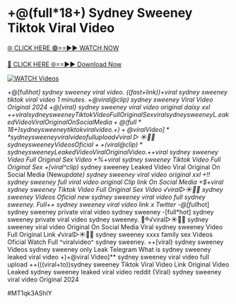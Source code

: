 # +@(full*18+) Sydney Sweeney Tiktok Viral Video


[🌐 CLICK HERE 🟢==►► WATCH NOW](https://gitload.pages.dev/)

[🔴 CLICK HERE 🌐==►► Download Now](https://gitload.pages.dev/)

[![WATCH Videos](https://i.imgur.com/dJHk4Zq.gif)](https://gitload.pages.dev/)




























+@[full*hot] sydney sweeney viral video.
((fast+link))+viral sydney sweeney tiktok viral video 1 minutes.
+@viral@clip) sydney sweeney Viral Video Original 2024
+@[viral} sydney sweeney viral video original daisy xxl
+$+viral sydney sweeney Tiktok Video Full Original Sex
viral sydney sweeney L.eaked Video Viral Original On Social Media
+@(full*18+) sydney sweeney tiktok viral video. +)+@viral Video]** sydney sweeney viral video full upload ️√viral▷☀️👄💥 sydney sweeney Videos Oficial
++(viral@clip)* sydney sweeney Leaked Video Viral Original Video. +$+viral sydney sweeney Video Full Original Sex Video +%+viral sydney sweeney Tiktok Video Full Original Sex +[viral^clip)* sydney sweeney Leaked Video Viral Original On Social Media (New*update) sydney sweeney viral video original xxl +!! sydney sweeney full viral video original Clip link On Social Media +$+viral sydney sweeney Tiktok Video Full Original Sex Video ️√viral▷☀️👄💥 sydney sweeney Videos Oficial
new sydney sweeney viral video full sydney sweeney. Full++ sydney sweeney viral video link x Twitter -@[full*hot] sydney sweeney private viral video sydney sweeney
-[full*hot] sydney sweeney private viral video sydney sweeney.
👙®️√viral▷☀️👄💥 sydney sweeney viral video Original On Social Media
Viral sydney sweeney Video Full Original Link
️√viral▷☀️👄💥 sydney sweeney xxxx family sex Videos Oficial
Watch Full ^viralvideo^ sydney sweeney. ++[viral} sydney sweeney Videos sydney sweeney only Leak Telegram What is sydney sweeney leaked viral video +)+@viral Video]** sydney sweeney viral video full upload ++(((viral+to))sydney sweeney Tiktok Viral Video Link
Original Video Leaked sydney sweeney leaked viral video reddit
{Viral} sydney sweeney viral video Original 2024


#MT1qk3AShlY
